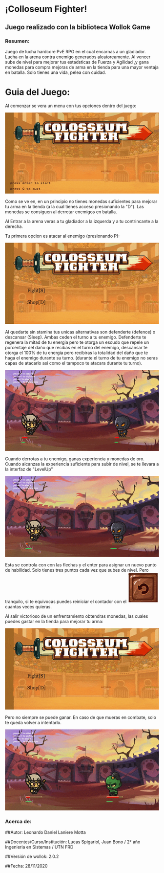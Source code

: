 # ¡Colloseum Fighter! 

## Juego realizado con la biblioteca Wollok Game

### Resumen:
Juego de lucha hardcore PvE RPG en el cual encarnas a un gladiador.
Lucha en la arena contra enemigo generados aleatoreamente.
Al vencer sube de nivel para mejorar tus estadsticas de Fuerza y Agilidad ,y gana monedas para compra mejoras de arma en la tienda para una mayor ventaja en batalla.
Solo tienes una vida, pelea con cuidad.

# Guia del Juego:

Al comenzar se vera un menu con tus opciones dentro del juego:

![](https://github.com/pdep-utn-frd/2020tpgame-colosseumfighter/blob/master/assets%20Miselaneos/Colosseum1.gif)

Como se ve en, en un principio no tienes monedas suficientes para mejorar tu arma en la tienda (a la cual tienes acceso presionando la "D"). Las monedas se consiguen al derrotar enemigos en batalla.

Al Entrar a la arena veras a tu gladiador a la izquerda y a tu contrincante a la derecha.

Tu primera opcion es atacar al enemigo (presionando P):

![](https://github.com/pdep-utn-frd/2020tpgame-colosseumfighter/blob/master/assets%20Miselaneos/Colosseum2.gif)

Al quedarte sin stamina tus unicas alternativas son defenderte (defence) o descansar (Sleep). Ambas ceden el turno a tu enemigo. Defenderte te regenera la mitad de tu energia pero te otorga un escudo que repele un porcentaje del daño que recibas en el turno del enemigo, descansar te otorga el 100% de tu energia pero recibiras la totalidad del daño que te haga el enemigo durante su turno. (durante el turno de tu enemigo no seras capas de atacarlo asi como el tampoco te atacara durante tu turno).

![](https://github.com/pdep-utn-frd/2020tpgame-colosseumfighter/blob/master/assets%20Miselaneos/Colosseum7.gif)

Cuando derrotas a tu enemigo, ganas experiencia y monedas de oro. Cuando alcanzas la experiencia suficiente para subir de nivel, se te llevara a la interfaz de "LevelUp"

![](https://github.com/pdep-utn-frd/2020tpgame-colosseumfighter/blob/master/assets%20Miselaneos/Colosseum4.gif)

Esta se controla con con las flechas y el enter para asignar un nuevo punto de habilidad. Solo tienes tres puntos cada vez que subes de nivel.
Pero tranquilo, si te equivocas puedes reiniciar el contador con el ![](https://github.com/pdep-utn-frd/2020tpgame-colosseumfighter/blob/master/assets%20Miselaneos/Reload.png) cuantas veces quieras.

Al salir victorioso de un enfrentamiento obtendras monedas, las cuales puedes gastar en la tienda para mejorar tu arma:

![](https://github.com/pdep-utn-frd/2020tpgame-colosseumfighter/blob/master/assets%20Miselaneos/Colosseum3.gif)

Pero no siempre se puede ganar. En caso de que mueras en combate, solo te queda volver a intentarlo.

![](https://github.com/pdep-utn-frd/2020tpgame-colosseumfighter/blob/master/assets%20Miselaneos/Colossem5.gif)




### Acerca de:

##Autor: Leonardo Daniel Laniere Motta

##Docentes/Curso/Institución: Lucas Spigariol, Juan Bono / 2° año Ingenieria en Sistemas / UTN FRD

##Versión de wollok: 2.0.2

##Fecha: 28/11/2020

